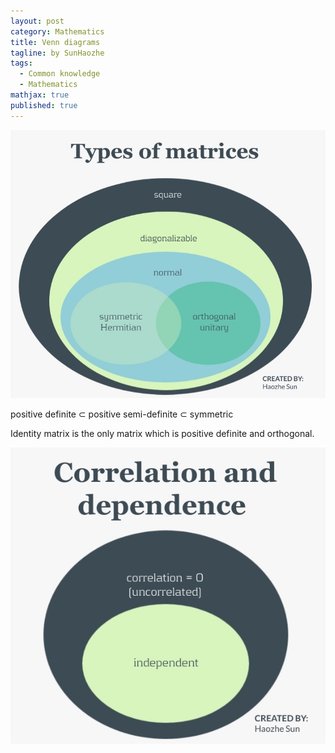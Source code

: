 ```yaml
---
layout: post
category: Mathematics
title: Venn diagrams
tagline: by SunHaozhe
tags: 
  - Common knowledge
  - Mathematics
mathjax: true
published: true
---
```




![types_matrices](/assets/images/blog/types_matrices.jpg)

positive definite $\subset$ positive semi-definite $\subset$ symmetric

Identity matrix is the only matrix which is positive definite and orthogonal.


![correlation_dependence](/assets/images/blog/correlation_dependence.jpg)





